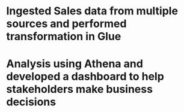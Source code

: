 #	Ingested Sales data from multiple sources and performed transformation in Glue
#	Analysis using Athena and developed a dashboard to help stakeholders make business decisions
